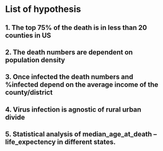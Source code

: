 # List of hypothesis

## 1. The top 75% of the death is in less than 20 counties in US
## 2. The death numbers are dependent on population density
## 3. Once infected the death numbers and %infected  depend on the average income of the county/district
## 4. Virus infection is agnostic of rural urban divide
## 5. Statistical analysis of median_age_at_death – life_expectency in different states.
